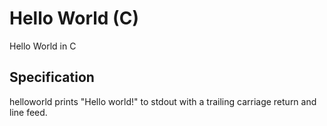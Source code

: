# Hello World (C)

Hello World in C

## Specification

helloworld prints "Hello world!" to stdout with a trailing carriage return and line feed.